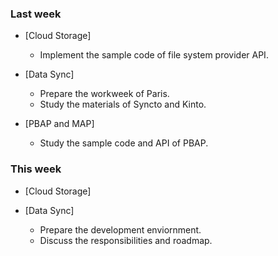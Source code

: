 ### Last week

* [Cloud Storage]
  - Implement the sample code of file system provider API.

* [Data Sync]
  - Prepare the workweek of Paris.
  - Study the materials of Syncto and Kinto.

* [PBAP and MAP]
  - Study the sample code and API of PBAP.

### This week

* [Cloud Storage]

* [Data Sync]
  - Prepare the development enviornment.
  - Discuss the responsibilities and roadmap.

